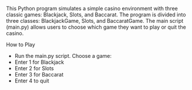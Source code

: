 This Python program simulates a simple casino environment with three classic games: Blackjack, Slots, and Baccarat. The program is divided into three classes: BlackjackGame, Slots, and BaccaratGame. The main script (main.py) allows users to choose which game they want to play or quit the casino.

How to Play
- Run the main.py script.
Choose a game:
- Enter 1 for Blackjack
- Enter 2 for Slots
- Enter 3 for Baccarat
- Enter 4 to quit
